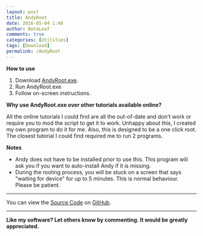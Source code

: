 ```yaml
---
layout: post
title: AndyRoot
date: 2016-05-04 1:40
author: BetaLeaf
comments: true
categories: [Utilities]
tags: [Download]
permalink: /AndyRoot
---
```


**How to use**  
1. Download [AndyRoot.exe](https://github.com/BetaLeaf/AndyRoot/releases/tag/0.1).  
2. Run AndyRoot.exe  
3. Follow on-screen instructions.  

**Why use AndyRoot.exe over other tutorials available online?**  

All the online tutorials I could find are all the out-of-date and don't work or require you to mod the script to get it to work. Unhappy about this, I created my own program to do it for me. Also, this is designed to be a one click root. The closest tutorial I could find required me to run 2 programs.  

**Notes**  

  * Andy does not have to be installed prior to use this. This program will ask you if you want to auto-install Andy if it is missing.  
  * During the rooting process, you will be stuck on a screen that says "waiting for device" for up to 5 minutes. This is normal behaviour. Please be patient.

---

You can view the [Source Code](https://github.com/BetaLeaf/AndyRoot/archive/0.1.zip) on [GitHub](https://github.com/BetaLeaf/AndyRoot/).  

---

**Like my software? Let others know by commenting. It would be greatly appreciated.**  